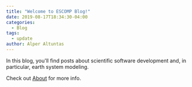 ```yaml
---
title: "Welcome to ESCOMP Blog!"
date: 2019-08-17T18:34:30-04:00
categories:
  - Blog
tags:
  - update
author: Alper Altuntas
---
```


In this blog, you'll find posts about scientific software development and, in particular, earth system modeling. 

Check out [About](/about/) for more info.

